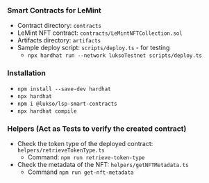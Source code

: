 ### Smart Contracts for LeMint

- Contract directory: `contracts`
- LeMint NFT contract: `contracts/LeMintNFTCollection.sol`
- Artifacts directory: `artifacts`
- Sample deploy script: `scripts/deploy.ts` - for testing
  - `npx hardhat run --network luksoTestnet scripts/deploy.ts`

### Installation

- `npm install --save-dev hardhat`
- `npx hardhat`
- `npm i @lukso/lsp-smart-contracts`
- `npx hardhat compile`

### Helpers (Act as Tests to verify the created contract)

- Check the token type of the deployed contract: `helpers/retrieveTokenType.ts`
  - Command: `npm run retrieve-token-type`
- Check the metadata of the NFT: `helpers/getNFTMetadata.ts`
  - Command `npm run get-nft-metadata`
